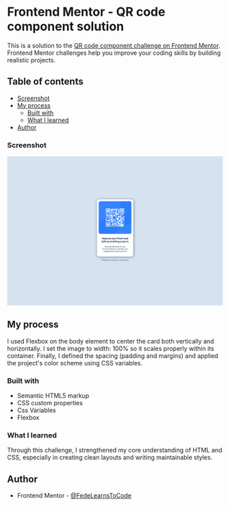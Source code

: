 # Frontend Mentor - QR code component solution

This is a solution to the [QR code component challenge on Frontend Mentor](https://www.frontendmentor.io/challenges/qr-code-component-iux_sIO_H). Frontend Mentor challenges help you improve your coding skills by building realistic projects.

## Table of contents

- [Screenshot](#screenshot)
- [My process](#my-process)
  - [Built with](#built-with)
  - [What I learned](#what-i-learned)
- [Author](#author)

### Screenshot

![](./screenshot.jpg)

## My process

I used Flexbox on the body element to center the card both vertically and horizontally. I set the image to width: 100% so it scales properly within its container. Finally, I defined the spacing (padding and margins) and applied the project's color scheme using CSS variables.

### Built with

- Semantic HTML5 markup
- CSS custom properties
- Css Variables
- Flexbox

### What I learned

Through this challenge, I strengthened my core understanding of HTML and CSS, especially in creating clean layouts and writing maintainable styles.

## Author

- Frontend Mentor - [@FedeLearnsToCode](https://www.frontendmentor.io/profile/yourusername)
